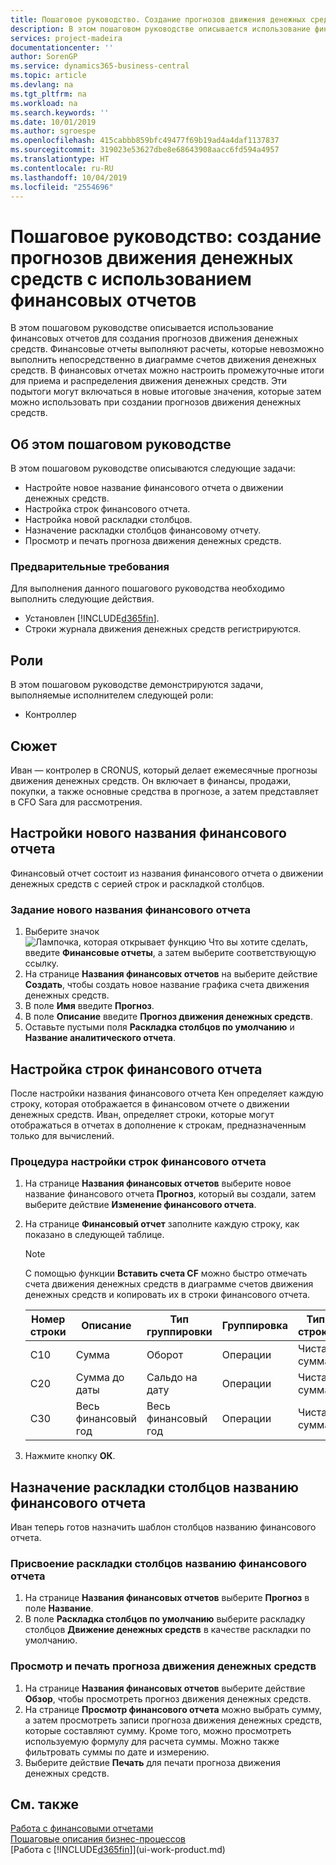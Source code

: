 ```yaml
---
title: Пошаговое руководство. Создание прогнозов движения денежных средств с использованием финансовых отчетов | Документация Майкрософт
description: В этом пошаговом руководстве описывается использование финансовых отчетов для создания прогнозов движения денежных средств. Финансовые отчеты выполняют расчеты, которые невозможно выполнить непосредственно в диаграмме счетов движения денежных средств. В финансовых отчетах можно настроить промежуточные итоги для приема и распределения движения денежных средств. Эти подытоги могут включаться в новые итоговые значения, которые затем можно использовать при создании прогнозов движения денежных средств.
services: project-madeira
documentationcenter: ''
author: SorenGP
ms.service: dynamics365-business-central
ms.topic: article
ms.devlang: na
ms.tgt_pltfrm: na
ms.workload: na
ms.search.keywords: ''
ms.date: 10/01/2019
ms.author: sgroespe
ms.openlocfilehash: 415cabbb859bfc49477f69b19ad4a4daf1137837
ms.sourcegitcommit: 319023e53627dbe8e68643908aacc6fd594a4957
ms.translationtype: HT
ms.contentlocale: ru-RU
ms.lasthandoff: 10/04/2019
ms.locfileid: "2554696"
---
```

# <a name="walkthrough-making-cash-flow-forecasts-by-using-account-schedules"></a>Пошаговое руководство: создание прогнозов движения денежных средств с использованием финансовых отчетов
В этом пошаговом руководстве описывается использование финансовых отчетов для создания прогнозов движения денежных средств. Финансовые отчеты выполняют расчеты, которые невозможно выполнить непосредственно в диаграмме счетов движения денежных средств. В финансовых отчетах можно настроить промежуточные итоги для приема и распределения движения денежных средств. Эти подытоги могут включаться в новые итоговые значения, которые затем можно использовать при создании прогнозов движения денежных средств.  

## <a name="about-this-walkthrough"></a>Об этом пошаговом руководстве  
В этом пошаговом руководстве описываются следующие задачи:  

- Настройте новое название финансового отчета о движении денежных средств.  
- Настройка строк финансового отчета.  
- Настройка новой раскладки столбцов.  
- Назначение раскладки столбцов финансовому отчету.  
- Просмотр и печать прогноза движения денежных средств.  

### <a name="prerequisites"></a>Предварительные требования  
Для выполнения данного пошагового руководства необходимо выполнить следующие действия.  

- Установлен [!INCLUDE[d365fin](includes/d365fin_md.md)].  
- Строки журнала движения денежных средств регистрируются.  

## <a name="roles"></a>Роли  
В этом пошаговом руководстве демонстрируются задачи, выполняемые исполнителем следующей роли:  

- Контроллер  

## <a name="story"></a>Сюжет  
Иван — контролер в CRONUS, который делает ежемесячные прогнозы движения денежных средств. Он включает в финансы, продажи, покупки, а также основные средства в прогнозе, а затем представляет в CFO Sara для рассмотрения.  

## <a name="setting-up-a-new-account-schedule-name"></a>Настройки нового названия финансового отчета  
Финансовый отчет состоит из названия финансового отчета о движении денежных средств с серией строк и раскладкой столбцов.  

### <a name="to-set-up-a-new-account-schedule-name"></a>Задание нового названия финансового отчета  

1.  Выберите значок ![Лампочка, которая открывает функцию Что вы хотите сделать](media/ui-search/search_small.png "Что вы хотите сделать"), введите **Финансовые отчеты**, а затем выберите соответствующую ссылку.  
2.  На странице **Названия финансовых отчетов** на выберите действие **Создать**, чтобы создать новое название графика счета движения денежных средств.  
3.  В поле **Имя** введите **Прогноз**.  
4.  В поле **Описание** введите **Прогноз движения денежных средств**.  
5.  Оставьте пустыми поля **Раскладка столбцов по умолчанию** и **Название аналитического отчета**.  

## <a name="setting-up-account-schedule-lines"></a>Настройка строк финансового отчета  
После настройки названия финансового отчета Кен определяет каждую строку, которая отображается в финансовом отчете о движении денежных средств. Иван, определяет строки, которые могут отображаться в отчетах в дополнение к строкам, предназначенным только для вычислений.  

### <a name="to-set-up-account-schedule-lines"></a>Процедура настройки строк финансового отчета  

1.  На странице **Названия финансовых отчетов** выберите новое название финансового отчета **Прогноз**, который вы создали, затем выберите действие **Изменение финансового отчета**.  
2.  На странице **Финансовый отчет** заполните каждую строку, как показано в следующей таблице.  

    > [!NOTE]  
    >  С помощью функции **Вставить счета CF** можно быстро отмечать счета движения денежных средств в диаграмме счетов движения денежных средств и копировать их в строки финансового отчета.  

    |Номер строки|Описание|Тип группировки|Группировка|Тип строки|Тип суммы|Показать|  
    |-------|-----------|-------------|--------|--------|-----------|----|
    |C10|Сумма|Оборот|Операции|Чистая сумма|Всегда|  
    |C20|Сумма до даты|Сальдо на дату|Операции|Чистая сумма|Всегда|  
    |C30|Весь финансовый год|Весь финансовый год|Операции|Чистая сумма|Всегда|  

4.  Нажмите кнопку **ОК**.  

## <a name="assigning-the-column-layout-to-the-account-schedule-name"></a>Назначение раскладки столбцов названию финансового отчета  
Иван теперь готов назначить шаблон столбцов названию финансового отчета.  

### <a name="to-assign-the-column-layout-to-the-account-schedule-name"></a>Присвоение раскладки столбцов названию финансового отчета  

1.  На странице **Названия финансовых отчетов** выберите **Прогноз** в поле **Название**.  
2.  В поле **Раскладка столбцов по умолчанию** выберите раскладку столбцов **Движение денежных средств** в качестве раскладки по умолчанию.  

### <a name="to-view-and-print-the-cash-flow-forecast"></a>Просмотр и печать прогноза движения денежных средств  
1.  На странице **Названия финансовых отчетов** выберите действие **Обзор**, чтобы просмотреть прогноз движения денежных средств.  
2.  На странице **Просмотр финансового отчета** можно выбрать сумму, а затем просмотреть записи прогноза движения денежных средств, которые составляют сумму. Кроме того, можно просмотреть используемую формулу для расчета суммы. Можно также фильтровать суммы по дате и измерению.  
3.  Выберите действие **Печать** для печати прогноза движения денежных средств.  

## <a name="see-also"></a>См. также  
 [Работа с финансовыми отчетами](bi-how-work-account-schedule.md)   
 [Пошаговые описания бизнес-процессов](walkthrough-business-process-walkthroughs.md)  
 [Работа с [!INCLUDE[d365fin](includes/d365fin_md.md)]](ui-work-product.md)

